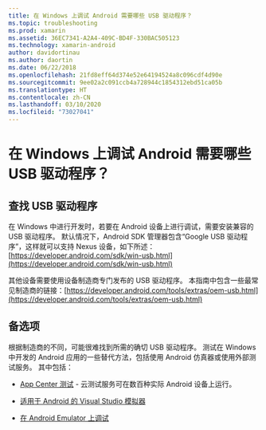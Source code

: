 ```yaml
---
title: 在 Windows 上调试 Android 需要哪些 USB 驱动程序？
ms.topic: troubleshooting
ms.prod: xamarin
ms.assetid: 36EC7341-A2A4-409C-BD4F-330BAC505123
ms.technology: xamarin-android
author: davidortinau
ms.author: daortin
ms.date: 06/22/2018
ms.openlocfilehash: 21fd8eff64d374e52e64194524a8c096cdf4d90e
ms.sourcegitcommit: 9ee02a2c091ccb4a728944c1854312ebd51ca05b
ms.translationtype: HT
ms.contentlocale: zh-CN
ms.lasthandoff: 03/10/2020
ms.locfileid: "73027041"
---
```

# <a name="what-usb-drivers-do-i-need-to-debug-android-on-windows"></a>在 Windows 上调试 Android 需要哪些 USB 驱动程序？

## <a name="finding-usb-drivers"></a>查找 USB 驱动程序

在 Windows 中进行开发时，若要在 Android 设备上进行调试，需要安装兼容的 USB 驱动程序。 默认情况下，Android SDK 管理器包含“Google USB 驱动程序”，这样就可以支持 Nexus 设备，如下所述：[https://developer.android.com/sdk/win-usb.html](https://developer.android.com/sdk/win-usb.html)

其他设备需要使用设备制造商专门发布的 USB 驱动程序。 本指南中包含一些最常见制造商的链接：[https://developer.android.com/tools/extras/oem-usb.html](https://developer.android.com/tools/extras/oem-usb.html)

## <a name="alternatives"></a>备选项

根据制造商的不同，可能很难找到所需的确切 USB 驱动程序。 测试在 Windows 中开发的 Android 应用的一些替代方法，包括使用 Android 仿真器或使用外部测试服务。 其中包括：

- [App Center 测试](https://docs.microsoft.com/appcenter/test-cloud/) - 云测试服务可在数百种实际 Android 设备上运行。

- [适用于 Android 的 Visual Studio 模拟器](https://visualstudio.microsoft.com/vs/msft-android-emulator/)

- [在 Android Emulator 上调试](~/android/deploy-test/debugging/debug-on-emulator.md)
